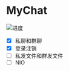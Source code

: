 # MyChat
![进度](http://progressed.io/bar/15?title=done)


* [x] 私聊和群聊
* [x] 登录注销
* [ ] 私发文件和群发文件
* [ ] NIO
